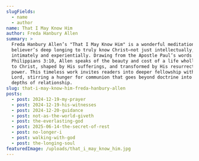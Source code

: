 ```yaml
---
slugFields:
  - name
  - author
name: That I May Know Him
author: Freda Hanbury Allen
summary: >
  Freda Hanbury Allen’s "That I May Know Him" is a wonderful meditation on the
  believer’s deep longing to truly know Christ—not just intellectually, but
  intimately and experientially. Drawing from the Apostle Paul’s words in
  Philippians 3:10, Allen speaks of the beauty and cost of a life wholly devoted
  to Christ, shaped by His sufferings, and transformed by His resurrection
  power. This timeless work invites readers into deeper fellowship with the
  Lord, stirring a hunger for communion that goes beyond doctrine into the
  depths of relationship.
slug: that-i-may-know-him-freda-hanbury-allen
posts:
  - post: 2024-12-19-my-prayer
  - post: 2024-12-19-his-witnesses
  - post: 2024-12-20-guidance
  - post: not-as-the-world-giveth
  - post: the-everlasting-god
  - post: 2025-06-14-the-secret-of-rest
  - post: no-longer-i
  - post: walking-with-god
  - post: the-longing-soul
featuredImage: /uploads/that_i_may_know_him.jpg
---
```

